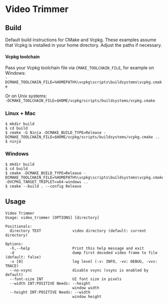 # Video Trimmer

## Build

Default build instructions for CMake and Vcpkg. These examples assume that Vcpkg is installed in your home directory. Adjust the paths if necessary.

#### Vcpkg toolchain

Pass your Vcpkg toolchain file via `CMAKE_TOOLCHAIN_FILE`, for example on Windows:  
`-DCMAKE_TOOLCHAIN_FILE=%HOMEPATH%\vcpkg\scripts\buildsystems\vcpkg.cmake`

Or on Unix systems:  
`-DCMAKE_TOOLCHAIN_FILE=$HOME/vcpkg/scripts/buildsystems/vcpkg.cmake`

### Linux + Mac

```
$ mkdir build
$ cd build
$ cmake -G Ninja -DCMAKE_BUILD_TYPE=Release -DCMAKE_TOOLCHAIN_FILE=$HOME/vcpkg/scripts/buildsystems/vcpkg.cmake ..
$ ninja
```

### Windows

```
$ mkdir build
$ cd build
$ cmake -DCMAKE_BUILD_TYPE=Release -DCMAKE_TOOLCHAIN_FILE=%HOMEPATH%\vcpkg\scripts\buildsystems\vcpkg.cmake -DVCPKG_TARGET_TRIPLET=x64-windows ..
$ cmake --build . --config Release
```

## Usage

```
Video Trimmer
Usage: video_trimmer [OPTIONS] [directory]

Positionals:
  directory TEXT              video directory (default: current directory)

Options:
  -h,--help                   Print this help message and exit
  -d                          dump first decoded video frame to file (default: false)
  -v [0]                      log level (-v: INFO, -vv: DEBUG, -vvv: TRACE)
  --no-vsync                  disable vsync (vsync is enabled by default)
  --font-size INT             UI font size in pixels
  --width INT:POSITIVE Needs: --height
                              window width
  --height INT:POSITIVE Needs: --width
                              window height
```
